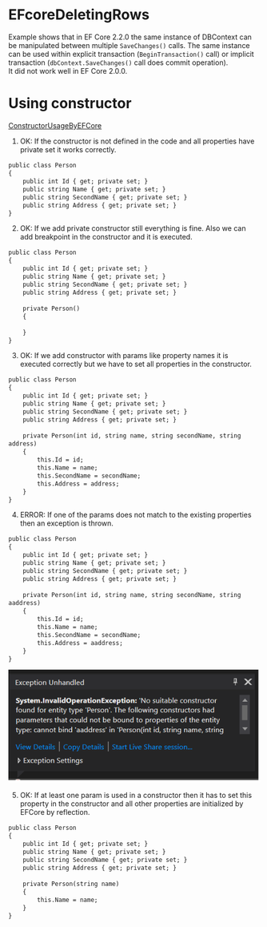 # EFcoreDeletingRows
Example shows that in EF Core 2.2.0 the same instance of DBContext can be manipulated between multiple ```SaveChanges()``` calls.
The same instance can be used within explicit transaction (```BeginTransaction()``` call) or implicit transaction (```dbContext.SaveChanges()``` call does commit operation).   
It did not work well in EF Core 2.0.0.

# Using constructor

[ConstructorUsageByEFCore](./ConstructorUsageByEFCore)

1. OK: If the constructor is not defined in the code and all properties have private set it works correctly.
```
public class Person
{
    public int Id { get; private set; }
    public string Name { get; private set; }
    public string SecondName { get; private set; }
    public string Address { get; private set; }
}
```

2. OK: If we add private constructor still everything is fine. Also we can add breakpoint in the constructor and it is executed.

```
public class Person
{
    public int Id { get; private set; }
    public string Name { get; private set; }
    public string SecondName { get; private set; }
    public string Address { get; private set; }

    private Person()
    {

    }
}
```

3. OK: If we add constructor with params like property names it is executed correctly but we have to set all properties in the constructor.

```
public class Person
{
    public int Id { get; private set; }
    public string Name { get; private set; }
    public string SecondName { get; private set; }
    public string Address { get; private set; }

    private Person(int id, string name, string secondName, string address)
    {
        this.Id = id;
        this.Name = name;
        this.SecondName = secondName;
        this.Address = address;
    }
}
```

4. ERROR: If one of the params does not match to the existing properties then an exception is thrown.

```
public class Person
{
    public int Id { get; private set; }
    public string Name { get; private set; }
    public string SecondName { get; private set; }
    public string Address { get; private set; }

    private Person(int id, string name, string secondName, string aaddress)
    {
        this.Id = id;
        this.Name = name;
        this.SecondName = secondName;
        this.Address = aaddress;
    }
}
```

![001_exception](./images/001_exception.png)

5. OK: If at least one param is used in a constructor then it has to set this property in the constructor and all other properties are initialized by EFCore by reflection.

```
public class Person
{
    public int Id { get; private set; }
    public string Name { get; private set; }
    public string SecondName { get; private set; }
    public string Address { get; private set; }

    private Person(string name)
    {
        this.Name = name;
    }
}
```    